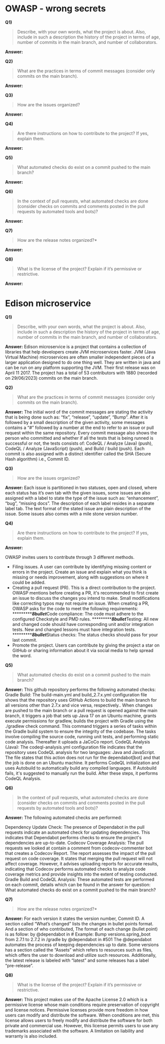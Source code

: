 
# OWASP - wrong secrets

**Q1)**

> Describe, with your own words, what the project is about. Also, include in such a description the history of the project in terms of age, number of commits in the main branch, and number of collaborators.

**Answer:**

**Q2)**

> What are the practices in terms of commit messages (consider only commits on the main branch).

**Answer:**

**Q3)**

> How are the issues organized?

**Answer:**

**Q4)**
>Are there instructions on how to contribute to the project? If yes, explain them.

**Answer:**

**Q5)**
> What automated checks do exist on a commit pushed to the main branch?

**Answer:**

**Q6)**
>In the context of pull requests, what automated checks are done (consider checks on commits and comments posted in the pull requests by automated tools and bots)?

**Answer:**

**Q7)**
>How are the release notes organized?*

**Answer:**

**Q8)**
>What is the license of the project? Explain if it’s permissive or restrictive.

**Answer:**

# Edison microservice

**Q1)**

> Describe, with your own words, what the project is about. Also, include in such a description the history of the project in terms of age, number of commits in the main branch, and number of collaborators.

**Answer:**
Edison microservice is a project that contains a collection of libraries that help developers create JVM microservices faster. JVM (Java Virtual Machine) microservices are often smaller independent pieces of a larger application designed to do one thing well. They are written in java and can be run on any platform supporting the JVM. Their first release was on April 11 2017. The project has a total of 53 contributors with 1880 (recorded on 29/06/2023) commits on the main branch. 


**Q2)**

> What are the practices in terms of commit messages (consider only commits on the main branch).

**Answer:**
The initial word of the commit messages are stating the activity that is being done such as: “fix”, “release”, “update”, “Bump”. After it is followed by a small description of the given activity, some messages contains a “#” followed by a number at the end to refer to an issue or pull request within the same repository. Every commit message also shows the person who committed and whether if all the tests that is being runned is successful or not, the tests consists of: CodeQL / Analyze (Java) (push), CodeQL / Analyze (JavaScript) (push), and Build / build (push).  Each commit is also assigned with a distinct identifier called the SHA (Secure Hash algorithm) i.e., Commit ID. 

**Q3)**

> How are the issues organized?

**Answer:**
Each issue is partitioned in two statuses, open and closed, where each status has it’s own tab with the given issues, some issues are also assigned with a label to state the type of the issue such as: “enhancement”, “bug”, “missing docs”. The description of each label resides in a separate label tab. The text format of the stated issue are plain description of the issue. Some issues also comes with a mile stone version number.

**Q4)**
>Are there instructions on how to contribute to the project? If yes, explain them.

**Answer:**

OWASP invites users to contribute through 3 different methods.
- Filing issues. A user can contribute by identifying missing content or errors in the project. Create an issue and explain what you think is missing or needs improvement, along with suggestions on where it could be added.
- Creating a pull request (PR). This is a direct contribution to the project. OWASP mentions before creating a PR, it's recommended to first create an issue to discuss the changes you intend to make. Small modifications like correcting typos may not require an issue. When creating a PR, OWASP asks for the code to meet the following requirements:
****************8bullet*******Code compliance: The code must adhere to the configured Checkstyle and PMD rules.
****************8bullet*******Testing: All new and changed code should have corresponding unit and/or integration tests. New and changed lessons must have integration tests.
****************8bullet*******Status checks: The status checks should pass for your last commit.
- Promote the project. Users can contribute by giving the project a star on GitHub or sharing information about it via social media to help spread the word.



**Q5)**
> What automated checks do exist on a commit pushed to the main branch?

**Answer:**
This github repository performs the following automated checks: 
Gradle Build:
The build-main.yml and build_2.7.x.yml configuration file shows that the repository uses GitHub Actions to build the main branch for all versions other than 2.7.x and vice versa, respectively.. When changes are pushed to the main branch or a pull request is opened against the main branch, it triggers a job that sets up Java 17 on an Ubuntu machine, grants execute permissions for gradlew, builds the project with Gradle using the ./gradlew check command. This command triggers a series of tasks within the Gradle build system to ensure the integrity of the codebase. The tasks involve compiling the source code, running unit tests, and performing static code analysis. Thereafter it uploads a JaCoCo report.
CodeQL Analysis (Java):
The codeql-analysis.yml configuration file indicates that the repository uses CodeQL analysis for two languages: Java and JavaScript. The file states that this action does not run for the dependabot[bot] and that the job is done on an Ubuntu machine.
It performs CodeQL initialization and uses Autobuild to automatically build any compiled languages. If Autobuild fails, it's suggested to manually run the build. After these steps, it performs CodeQL Analysis.

**Q6)**
>In the context of pull requests, what automated checks are done (consider checks on commits and comments posted in the pull requests by automated tools and bots)?

**Answer:**
The following automated checks are performed:

 Dependency Update Check: The presence of Dependabot in the pull requests indicate an automated check for updating dependencies. This indicates that Dependabot performs checks to ensure the project's dependencies are up-to-date.
Codecov Coverage Analysis: The pull requests we looked at contain a comment from codecov-commenter bot that creates a Codecov Report. The report assesses the impact of the pull request on code coverage. It states that merging the pull request will not affect coverage. However, it advises uploading reports for accurate results, indicating that Codecov performs automated checks to analyze code coverage metrics and provide insights into the extent of testing conducted.
Gradle Build and CodeQL Analysis: These automated tests are performed on each commit, details which can be found in the answer for question: What automated checks do exist on a commit pushed to the main branch?

**Q7)**
>How are the release notes organized?*

**Answer:**
For each version it states the version number, Commit ID.
A section called “What’s changed” lists the changes in bullet points format. And a section of who contributed, The format of each change (bullet point) is as follow: 
<Bump> <specific dependency that is being updated> <version from old version to new version> <location where the update is taken place> by @dependabot in #<pull request number>
Example: Bump versions.spring_boot from 2.7.1 to 2.7.2 in /gradle by @dependabot in #501
The @dependabot automates the process of keeping dependencies up to date.
Some versions has a section called the “Assets” which refers to resources such as files, which offers the user to download and utilize such resources. 
Additionally, the latest release is labeled with “latest” and some releases has a label “pre-release”.

**Q8)**
>What is the license of the project? Explain if it’s permissive or restrictive.

**Answer:**
This project makes use of the Apache License 2.0 which is a permissive license whose main conditions require preservation of copyright and license notices. Permissive licenses provide more freedom in how users can modify and distribute the software. When conditions are met, this license allows users to freely modify and distribute the software for both private and commercial use. However, this license permits users to use any trademarks associated with the software. A limitation on liability and warranty is also included.


